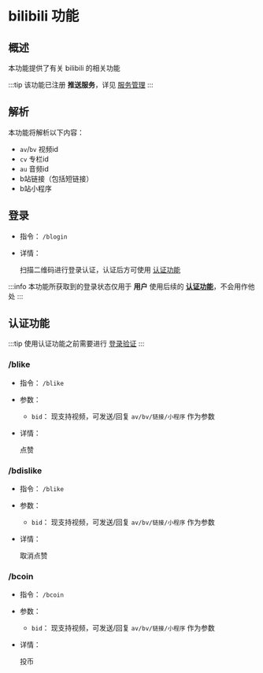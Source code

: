 # bilibili 功能

## 概述

本功能提供了有关 bilibili 的相关功能

:::tip
该功能已注册 **推送服务**，详见 [服务管理](../admin/task_manager.md)
:::

## 解析

本功能将解析以下内容：

- `av`/`bv` 视频id
- `cv` 专栏id
- `au` 音频id
- b站链接（包括短链接）
- b站小程序

## 登录

- 指令： `/blogin`

- 详情：

  扫描二维码进行登录认证，认证后方可使用 [认证功能](#认证功能)

:::info
本功能所获取到的登录状态仅用于 **用户** 使用后续的 [**认证功能**](#认证功能)，不会用作他处
:::

## 认证功能

:::tip
使用认证功能之前需要进行 [登录验证](#登录)
:::

### /blike

- 指令： `/blike`

- 参数：

  - `bid`： 现支持视频，可发送/回复 `av/bv/链接/小程序` 作为参数

- 详情：

  点赞

### /bdislike

- 指令： `/blike`

- 参数：

  - `bid`： 现支持视频，可发送/回复 `av/bv/链接/小程序` 作为参数

- 详情：

  取消点赞

### /bcoin

- 指令： `/bcoin`

- 参数：

  - `bid`： 现支持视频，可发送/回复 `av/bv/链接/小程序` 作为参数

- 详情：

  投币
